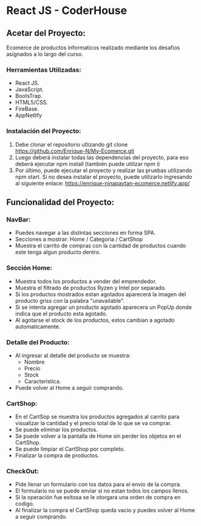 # React JS - CoderHouse

## Acetar del Proyecto:

Ecomerce de productos informaticos realizado mediante los desafios asignados a lo largo del curso.

### Herramientas Utilizadas:

- React JS.
- JavaScript.
- BootsTrap.
- HTML5/CSS.
- FireBase.
- AppNetlify

### Instalación del Proyecto:

1. Debe clonar el repositorio utlizando git clone https://github.com/Enrique-N/My-Ecomerce.git
2. Luego deberá instalar todas las dependencias del proyecto, para eso deberá ejecutar npm install (también puede utilizar npm i)
3. Por último, puede ejecutar el proyecto y realizar las pruebas utilizando npm start. Si no desea instalar el proyecto, puede utilizarlo ingresando al siguiente enlace: https://enrique-ninapaytan-ecomerce.netlify.app/

## Funcionalidad del Proyecto: 

### NavBar:

- Puedes navegar a las distintas secciones en forma SPA.
- Secciones a mostrar: Home / Categoria / CartShop
- Muestra el carrito de compras con la cantidad de productos cuando este tenga algun producto dentro.

### Sección Home:

- Muestra todos los productos a vender del emprendedor.
- Muestra el filtrado de productos Ryzen y Intel por separado.
- Si los productos mostrados estan agotados aparecerá la imagen del producto griss con la palabra "unavailable".
- Si se intenta agregar un producto agotado aparecera un PopUp donde indica que el producto esta agotado.
- Al agotarse el stock de los productos, estos cambian a agotado automaticamente.

### Detalle del Producto:

- Al ingresar al detalle del producto se muestra:
  - Nombre
  - Precio
  - Stock
  - Caracteristica.
- Puede volver al Home a seguir comprando.
  
### CartShop:

- En el CartSop se muestra los productos agregados al carrito para visualizar la cantidad y el precio total de lo que se va comprar.
- Se puede eliminar los productos.
- Se puede volver a la pantalla de Home sin perder los objetos en el CartShop.
- Se puede limpiar el CartShop por completo.
- Finalizar la compra de productos.

### CheckOut:

- Pide llenar un formulario con los datos para el envio de la compra.
- El formulario no se puede enviar si no estan todos los campos llenos.
- Si la operación fue exitosa se le otorgara una orden de compra en codigo.
- Al finalizar la compra el CartShop queda vacio y puedes volver al Home a seguir comprando.
